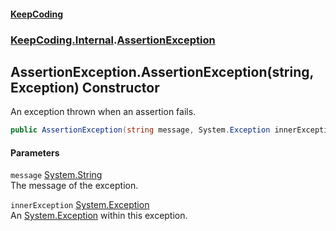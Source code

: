 #### [KeepCoding](index.md 'index')
### [KeepCoding.Internal](KeepCoding.Internal.md 'KeepCoding.Internal').[AssertionException](AssertionException.md 'KeepCoding.Internal.AssertionException')
## AssertionException.AssertionException(string, Exception) Constructor
An exception thrown when an assertion fails.  
```csharp
public AssertionException(string message, System.Exception innerException);
```
#### Parameters
<a name='KeepCoding.Internal.AssertionException.AssertionException(string.System.Exception).message'></a>
`message` [System.String](https://docs.microsoft.com/en-us/dotnet/api/System.String 'System.String')  
The message of the exception.
  
<a name='KeepCoding.Internal.AssertionException.AssertionException(string.System.Exception).innerException'></a>
`innerException` [System.Exception](https://docs.microsoft.com/en-us/dotnet/api/System.Exception 'System.Exception')  
An [System.Exception](https://docs.microsoft.com/en-us/dotnet/api/System.Exception 'System.Exception') within this exception.
  
